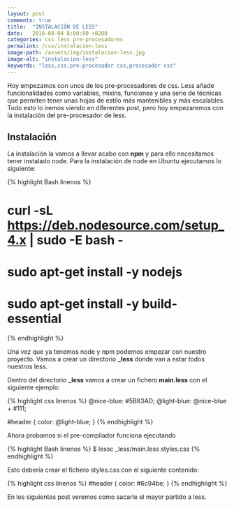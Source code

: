 ```yaml
---
layout: post
comments: true
title:  "INSTALACIÓN DE LESS"
date:   2016-08-04 8:00:00 +0200
categories: css less pre-procesadores
permalink: /css/instalacion-less
image-path: /assets/img/instalacion-less.jpg
image-alt: "instalacion-less"
keywords: "less,css,pre-procesador css,procesador css"
---
```

Hoy empezamos con unos de los pre-procesadores de css. 
Less añade funcionalidades como variables, mixins, funciones y una serie de técnicas que permiten tener unas hojas de estilo más mantenibles y más escalables.
Todo esto lo iremos viendo en diferentes post, pero hoy empezaremos con la instalación del pre-procesador de less.

## Instalación

La instalación la vamos a llevar acabo con **npm** y para ello necesitamos tener instalado node. Para la instalación de node en Ubuntu ejecutamos lo siguiente:

{% highlight Bash linenos %}
# curl -sL https://deb.nodesource.com/setup_4.x | sudo -E bash -
# sudo apt-get install -y nodejs
# sudo apt-get install -y build-essential
{% endhighlight %}

Una vez que ya tenemos node y npm podemos empezar con nuestro proyecto. Vamos a crear un directorio **_less** donde van a estar todos nuestros less.

Dentro del directorio **_less** vamos a crear un fichero **main.less** con el siguiente ejemplo:

{% highlight css linenos %}
@nice-blue: #5B83AD;
@light-blue: @nice-blue + #111;

#header {
  color: @light-blue;
}
{% endhighlight %}

Ahora probamos si el pre-compilador funciona ejecutando

{% highlight Bash linenos %}
$ lessc _less/main.less styles.css
{% endhighlight %}

Esto debería crear el fichero styles.css con el siguiente contenido:

{% highlight css linenos %}
#header {
  color: #6c94be;
}
{% endhighlight %}

En los siguientes post veremos como sacarle el mayor partido a less.
